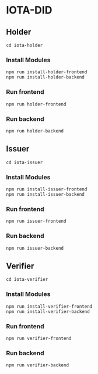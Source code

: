 # IOTA-DID

## Holder
```
cd iota-holder
```

### Install Modules
```
npm run install-holder-frontend
npm run install-holder-backend
```
### Run frontend
```
npm run holder-frontend
```
### Run backend
```
npm run holder-backend
```

## Issuer
```
cd iota-issuer
```

### Install Modules
```
npm run install-issuer-frontend
npm run install-issuer-backend
```
### Run frontend
```
npm run issuer-frontend
```
### Run backend
```
npm run issuer-backend
```

## Verifier
```
cd iota-verifier
```

### Install Modules
```
npm run install-verifier-frontend
npm run install-verifier-backend
```

### Run frontend
```
npm run verifier-frontend
```
### Run backend
```
npm run verifier-backend
```
